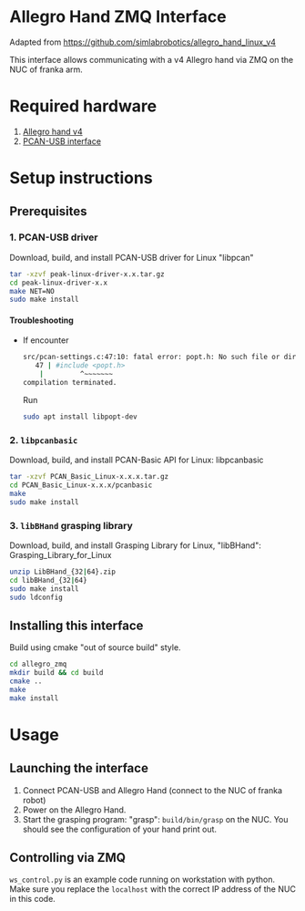 # Allegro Hand ZMQ Interface
Adapted from https://github.com/simlabrobotics/allegro_hand_linux_v4

This interface allows communicating with a v4 Allegro hand via ZMQ on the NUC of franka arm.

# Required hardware
1. [Allegro hand v4](http://wiki.wonikrobotics.com/AllegroHandWiki/index.php/Allegro_Hand_v4.0)
2. [PCAN-USB interface](https://www.peak-system.com/PCAN-USB.199.0.html?&L=1)

# Setup instructions
## Prerequisites
### 1. PCAN-USB driver
Download, build, and install PCAN-USB driver for Linux "libpcan"
```bash
tar -xzvf peak-linux-driver-x.x.tar.gz
cd peak-linux-driver-x.x
make NET=NO
sudo make install
```
#### Troubleshooting
* If encounter 
  ```bash
  src/pcan-settings.c:47:10: fatal error: popt.h: No such file or directory
     47 | #include <popt.h>
      |      	^~~~~~~~
  compilation terminated.
  ```
  Run
  ```bash
  sudo apt install libpopt-dev
  ```

### 2. `libpcanbasic`
Download, build, and install PCAN-Basic API for Linux: libpcanbasic
```bash
tar -xzvf PCAN_Basic_Linux-x.x.x.tar.gz
cd PCAN_Basic_Linux-x.x.x/pcanbasic
make
sudo make install
```

### 3. `libBHand` grasping library
Download, build, and install Grasping Library for Linux, "libBHand": Grasping_Library_for_Linux
```bash
unzip LibBHand_{32|64}.zip
cd libBHand_{32|64}
sudo make install
sudo ldconfig
```


## Installing this interface
Build using cmake "out of source build" style.
```bash
cd allegro_zmq
mkdir build && cd build
cmake ..
make
make install
```

# Usage
## Launching the interface
1. Connect PCAN-USB and Allegro Hand (connect to the NUC of franka robot)
1. Power on the Allegro Hand.
1. Start the grasping program: "grasp": `build/bin/grasp` on the NUC. You should see the configuration of your hand print out.

## Controlling via ZMQ
`ws_control.py` is an example code running on workstation with python. Make sure you replace the `localhost` with the correct IP address of the NUC in this code.
